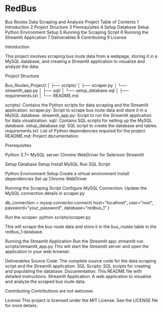 # RedBus
Bus Routes Data Scraping and Analysis Project
Table of Contents
1 Introduction
2 Project Structure
3 Prerequisites
4 Setup
    Database Setup
    Python Environment Setup
5 Running the Scraping Script
6 Running the Streamlit Application
7 Deliverables
8 Contributing
9 License

Introduction

This project involves scraping bus route data from a webpage, storing it in a MySQL database, and creating a Streamlit application to visualize and analyze the data.


Project Structure

Bus_Routes_Project/
│
├── scripts/
│   ├── scraper.py
│   └── streamlit_app.py
│
├── sql/
│   └── setup_database.sql
│
├── requirements.txt
│
└── README.md

scripts/: Contains the Python scripts for data scraping and the Streamlit application.
scraper.py: Script to scrape bus route data and store it in a MySQL database.
streamlit_app.py: Script to run the Streamlit application for data visualization.
sql/: Contains SQL scripts for setting up the MySQL database.
setup_database.sql: SQL script to create the database and tables.
requirements.txt: List of Python dependencies required for the project.
README.md: Project documentation.


Prerequisites

Python 3.7+
MySQL server
Chrome WebDriver for Selenium
Streamlit


Setup
Database Setup
Install MySQL
Run SQL Script

Python Environment Setup
Create a virtual environment
Install dependencies
Set up Chrome WebDriver

Running the Scraping Script
Configure MySQL Connection: Update the MySQL connection details in scraper.py

db_connection = mysql.connector.connect(
    host="localhost",
    user="root",
    password="your_password",
    database="redbus_1"
)

Run the scraper:
python scripts/scraper.py

This will scrape the bus route data and store it in the bus_routes table in the redbus_1 database.

Running the Streamlit Application
Run the Streamlit app:
streamlit run scripts/streamlit_app.py
This will start the Streamlit server and open the application in your web browser.

Deliverables
Source Code: The complete source code for the data scraping script and the Streamlit application.
SQL Scripts: SQL scripts for creating and populating the database.
Documentation: This README file with detailed instructions.
Streamlit Application: A web application to visualize and analyze the scraped bus route data.

Contributing
Contributions are not welcome.

License
This project is licensed under the MIT License. See the LICENSE file for more details.
